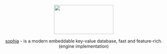 
<p align="center">
	<a href="http://sphia.org"><img src="http://sphia.org/logo.png" width="190px" height="95px" /></a>
</p>
<p align="center">
	<a href="http://sphia.org">sophia</a> - is a modern embeddable key-value database, fast and feature-rich.
	<br>
	(engine implementation)<br>
</p>
<br>
